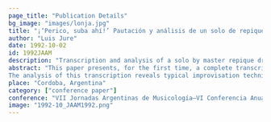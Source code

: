 ```yaml
---
page_title: "Publication Details"
bg_image: "images/lonja.jpg" 
title: "¡‘Perico, suba ahí!’ Pautación y análisis de un solo de repique de Pedro ‘Perico’ Gularte"  
author: "Luis Jure"  
date: 1992-10-02
id: 1992JAAM
description: "Transcription and analysis of a solo by master repique drummer Pedro “Perico” Gularte."  
abstract: "This paper presents, for the first time, a complete transcription of a repique solo played during a *'llamada de tambores.'* The solo was performed by Pedro 'Perico' Gularte with the carnival group (*“comparsa”*) Marabunta on February 22, 1992. The transcribed fragment constitutes a complete--albeit short--section of the 'llamada,' played between the moments when the group stopped to play the timeline pattern.
The analysis of this transcription reveals typical improvisation techniques of the repique drum, including the alternation of repique phrases with cycles of the timeline pattern played on the shell of the drum, the figures used to start and close the phrases, which are always aligned with the timeline, extended use of the primary pattern of the repique, and the use of contrasting figures to create tension."
place: "Cordoba, Argentina"  
category: ["conference paper"]
conference: "VII Jornadas Argentinas de Musicología–VI Conferencia Anual de la Asociación Argentina de Musicologı́a"  
image: "1992-10_JAAM1992.png"
---
```



